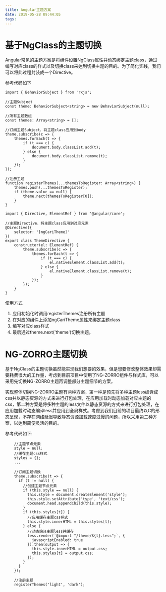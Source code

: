 ```yaml
---
title: Angular主题方案
date: 2019-05-28 09:44:05
tags:
---
```


# 基于NgClass的主题切换

Angular常见的主题方案是将组件设置NgClass属性并动态绑定主题class，通过编写对应class的样式以及切换class来达到切换主题的目的。为了简化实践，我们可以将此过程封装成一个Directive。

参考代码如下
```
import { BehaviorSubject } from 'rxjs';

//主题Subject
const theme: BehaviorSubject<string> = new BehaviorSubject(null);

//所有主题数组
const themes: Array<string> = [];

//订阅主题Subject，将主题class应用到body
theme.subscribe(c => {
    themes.forEach(t => {
        if (t === c) {
            document.body.classList.add(t);
        } else {
            document.body.classList.remove(t);
        }
    });
});

//注册主题
function registerThemes(...themesToRegister: Array<string>) {
    themes.push(...themesToRegister);
    if (theme.value == null) {
        theme.next(themesToRegister[0]);
    }
}

import { Directive, ElementRef } from '@angular/core';

//主题Directive，将主题class应用到对应元素
@Directive({
    selector: '[ngCariTheme]'
})
export class ThemeDirective {
    constructor(el: ElementRef) {
        theme.subscribe(c => {
            themes.forEach(t => {
                if (t === c) {
                    el.nativeElement.classList.add(t);
                } else {
                    el.nativeElement.classList.remove(t);
                }
            });
        });
    }
}
```
使用方式
1. 应用初始化时调用registerThemes注册所有主题
2. 在对应的组件上添加ngCariTheme属性来绑定主题class
3. 编写对应class样式
4. 最后通过theme.next('theme')切换主题。

# NG-ZORRO主题切换

基于NgClass的主题切换虽然能实现我们想要的效果，但是想要修改整体效果却需要耗费很大的工作量，考虑到目前项目中使用了NG-ZORRO组件与样式库，可以采用先切换NG-ZORRO主题再调整部分主题细节的方案。

实现整体切换NG-ZORRO主题有两种方案，第一种是预先将多种主题less编译成css并以静态资源的方式来进行打包处理，在应用加载时动态加载对应主题的css，第二种方案是将多种主题的less文件以静态资源的方式来进行打包处理，在应用加载时动态编译less并应用到全局样式。考虑到我们目前的项目最终以C的形态呈现，不存在网络延迟导致静态资源加载速度过慢的问题，所以采用第二种方案，以达到简便灵活的目的。

参考代码如下:
```
    //主题节点元素
    style = null;
    //缓存主题css样式
    styles = {};
    ...

    //订阅主题切换
    theme.subscribe(t => {
      if (t != null) {
        //创建主题节点元素
        if (this.style == null) {
          this.style = document.createElement('style');
          this.style.setAttribute('type', 'text/css');
          document.head.appendChild(this.style);
        }
        if (this.styles[t]) {
          //应用缓存主题css样式
          this.style.innerHTML = this.styles[t];
        } else {
          //动态编译主题less并缓存
          less.render(`@import "/theme/${t}.less";`, {
            javascriptEnabled: true
          }).then(output => {
            this.style.innerHTML = output.css;
            this.styles[t] = output.css;
          });
        }
      }
    });

    //注册主题
    registerThemes('light', 'dark');

```
